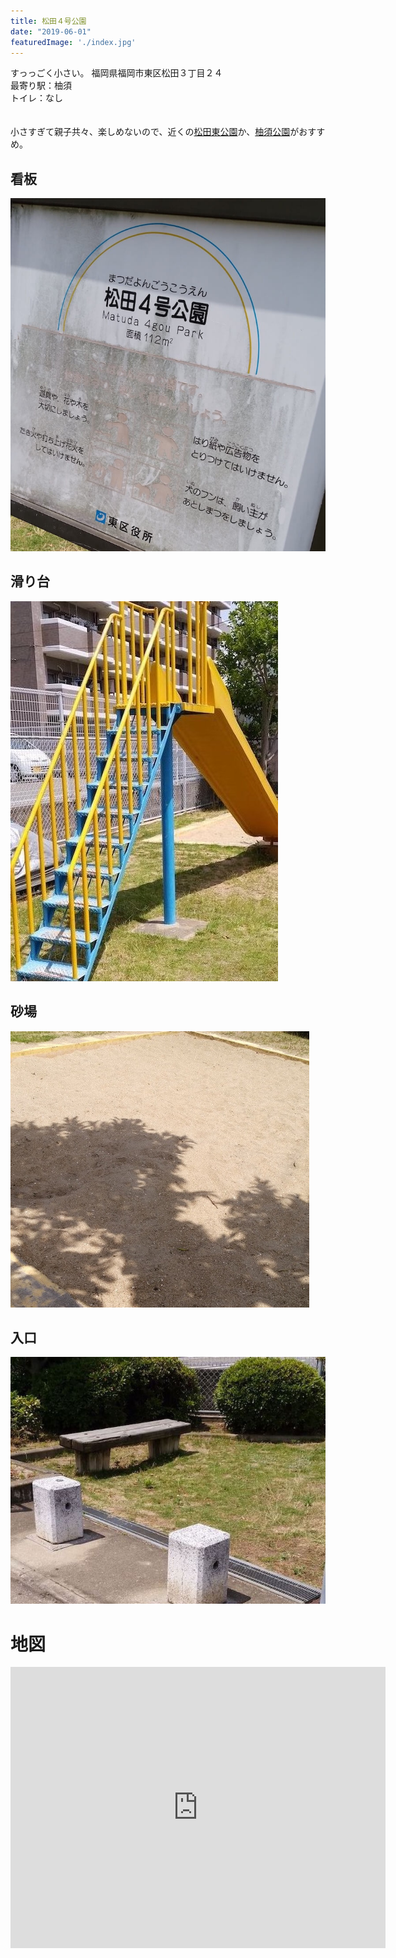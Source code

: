 ```yaml
---
title: 松田４号公園
date: "2019-06-01"
featuredImage: './index.jpg'
---
```


すっっごく小さい。
福岡県福岡市東区松田３丁目２４  
最寄り駅：柚須  
トイレ：なし  
　  
<!-- end --> 
小さすぎて親子共々、楽しめないので、近くの[松田東公園](../2019-05-11-matsudahigashi-park)か、[柚須公園](../2019-05-26-yusu-park)がおすすめ。

## 看板
![01](./01.jpg)  

## 滑り台
![02](./02.jpg)  

## 砂場
![03](./03.jpg)

## 入口
![04](./04.jpg)

# 地図
<iframe src="https://www.google.com/maps/embed?pb=!1m18!1m12!1m3!1d3772.461619308187!2d130.4471253994657!3d33.618096986640964!2m3!1f0!2f0!3f0!3m2!1i1024!2i768!4f13.1!3m3!1m2!1s0x35418fbf03afcd9f%3A0x908846f6870b4686!2sMatsuda+4+Go+Park!5e0!3m2!1sen!2sjp!4v1559486919926!5m2!1sen!2sjp" width="600" height="450" frameborder="0" style="border:0" allowfullscreen></iframe>
